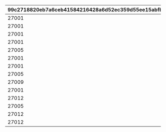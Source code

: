 |99c2718820eb7a6ceb41584216428a6d52ec359d55ee15abfb25254bd144b657|250857bcbbdc56113cb7bd57ab47379e112e402aa56781db1ee6ed4f3f6a318c|c4679dab5d3e2ddd8299003503abd21fc8c310d9aa10632cbc64d4e00ed2e16f|2003754ddcb5521459810ff80de2b371c78d4edda3a4308ce186ee42f2b9452c|99f47537bf19f29928e5a57a375df9451d0846a97731aceea4209967765c0cbc|
| --- | --- | --- | --- | --- |
|27001|2020/03/02 4:59:59|2020/02/15 15:00:00|27001|28|
|27001|2021/03/05 11:59:59|2021/02/15 23:00:00|27002|33|
|27001|2021/09/05 11:59:59|2021/08/15 15:00:00|27003|42|
|27001|2022/01/21 11:59:59|2021/12/31 12:00:00|27004|43|
|27005|2022/03/05 14:59:59|2022/02/15 15:00:00|27005|44|
|27001|2022/09/05 11:59:59|2022/08/15 15:00:00|27006|55|
|27001|2023/01/21 11:59:59|2022/12/31 12:00:00|27007|81|
|27005|2023/03/05 14:59:59|2023/02/15 15:00:00|27008|82|
|27009|2023/05/25 14:59:59|2023/04/30 12:00:00|27009|85|
|27001|2023/09/04 14:59:59|2023/08/15 15:00:00|27010|113|
|27012|2024/01/21 11:59:59|2023/12/31 12:00:00|27012|115|
|27005|2024/03/05 14:59:59|2024/02/15 00:00:00|27013|118|
|27012|2024/05/30 23:59:59|2024/04/30 12:00:00|27014|119|
|27012|2024/09/10 23:59:59|2024/08/15 15:00:00|27015|127|